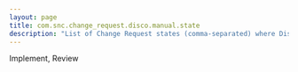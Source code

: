 ```yaml
---
layout: page
title: com.snc.change_request.disco.manual.state
description: "List of Change Request states (comma-separated) where Discovery can be triggered manually"
---
```

Implement, Review